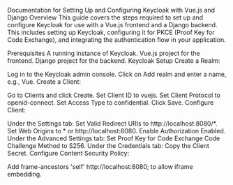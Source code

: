 Documentation for Setting Up and Configuring Keycloak with Vue.js and Django
Overview
This guide covers the steps required to set up and configure Keycloak for use with a Vue.js frontend and a Django backend. This includes setting up Keycloak, configuring it for PKCE (Proof Key for Code Exchange), and integrating the authentication flow in your application.

Prerequisites
A running instance of Keycloak.
Vue.js project for the frontend.
Django project for the backend.
Keycloak Setup
Create a Realm:

Log in to the Keycloak admin console.
Click on Add realm and enter a name, e.g., Vue.
Create a Client:

Go to Clients and click Create.
Set Client ID to vuejs.
Set Client Protocol to openid-connect.
Set Access Type to confidential.
Click Save.
Configure Client:

Under the Settings tab:
Set Valid Redirect URIs to http://localhost:8080/*.
Set Web Origins to * or http://localhost:8080.
Enable Authorization Enabled.
Under the Advanced Settings tab:
Set Proof Key for Code Exchange Code Challenge Method to S256.
Under the Credentials tab:
Copy the Client Secret.
Configure Content Security Policy:

Add frame-ancestors 'self' http://localhost:8080; to allow iframe embedding.
